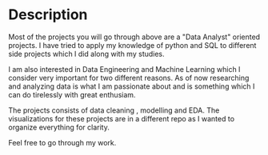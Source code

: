 # Description

Most of the projects you will go through above are a "Data Analyst" oriented projects. I have tried to apply my knowledge of python and SQL to different side projects which 
I did along with my studies. 

I am also interested in Data Engineering and Machine Learning which I consider very important for two different reasons. As of now researching and analyzing data is what I 
am passionate about and is something which I can do tirelessly with great enthusiam.

The projects consists of data cleaning , modelling and EDA. The visualizations for these projects are in a different repo as I wanted to organize everything for clarity.

Feel free to go through my work.
